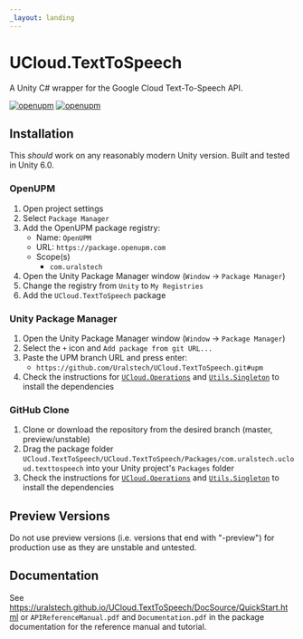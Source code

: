 ```yaml
---
_layout: landing
---
```


# UCloud.TextToSpeech

A Unity C# wrapper for the Google Cloud Text-To-Speech API.

[![openupm](https://img.shields.io/npm/v/com.uralstech.ucloud.texttospeech?label=openupm&registry_uri=https://package.openupm.com)](https://openupm.com/packages/com.uralstech.ucloud.texttospeech/)
[![openupm](https://img.shields.io/badge/dynamic/json?color=brightgreen&label=downloads&query=%24.downloads&suffix=%2Fmonth&url=https%3A%2F%2Fpackage.openupm.com%2Fdownloads%2Fpoint%2Flast-month%2Fcom.uralstech.ucloud.texttospeech)](https://openupm.com/packages/com.uralstech.ucloud.texttospeech/)

## Installation

This *should* work on any reasonably modern Unity version. Built and tested in Unity 6.0.

### OpenUPM

1. Open project settings
2. Select `Package Manager`
3. Add the OpenUPM package registry:
    - Name: `OpenUPM`
    - URL: `https://package.openupm.com`
    - Scope(s)
        - `com.uralstech`
4. Open the Unity Package Manager window (`Window` -> `Package Manager`)
5. Change the registry from `Unity` to `My Registries`
6. Add the `UCloud.TextToSpeech` package

### Unity Package Manager

1. Open the Unity Package Manager window (`Window` -> `Package Manager`)
2. Select the `+` icon and `Add package from git URL...`
3. Paste the UPM branch URL and press enter:
    - `https://github.com/Uralstech/UCloud.TextToSpeech.git#upm`
4. Check the instructions for [`UCloud.Operations`](https://uralstech.github.io/UCloud.Operations) and [`Utils.Singleton`](https://uralstech.github.io/Utils.Singleton) to install the dependencies

### GitHub Clone

1. Clone or download the repository from the desired branch (master, preview/unstable)
2. Drag the package folder `UCloud.TextToSpeech/UCloud.TextToSpeech/Packages/com.uralstech.ucloud.texttospeech` into your Unity project's `Packages` folder
3. Check the instructions for [`UCloud.Operations`](https://uralstech.github.io/UCloud.Operations) and [`Utils.Singleton`](https://uralstech.github.io/Utils.Singleton) to install the dependencies

## Preview Versions

Do not use preview versions (i.e. versions that end with "-preview") for production use as they are unstable and untested.

## Documentation

See <https://uralstech.github.io/UCloud.TextToSpeech/DocSource/QuickStart.html> or `APIReferenceManual.pdf` and `Documentation.pdf` in the package documentation for the reference manual and tutorial.
